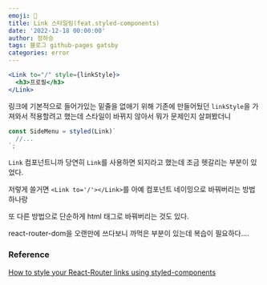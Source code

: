 ```yaml
---
emoji: 🔮
title: Link 스타일링(feat.styled-components)
date: '2022-12-18 00:00:00'
author: 정하승
tags: 블로그 github-pages gatsby
categories: error
---
```


```jsx
<Link to="/" style={linkStyle}>
  <h3>프로필</h3>
</Link>
```

링크에 기본적으로 들어가있는 밑줄을 없애기 위해 기존에 만들어뒀던 `linkStyle`을 가져와서 적용할려고 했는데 스타일이 바뀌지 않아서 뭐가 문제인지 살펴봤더니

```js
const SideMenu = styled(Link)`
  //...
`;
```

`Link` 컴포넌트니까 당연히 `Link`를 사용하면 되지라고 했는데 조금 헷갈리는 부분이 있었다.

저렇게 쓸거면 `<Link to='/'></Link>`를 아예 컴포넌트 네이밍으로 바꿔버리는 방법 하나랑

또 다른 방법으로 단순하게 html 태그로 바꿔버리는 것도 있다.

react-router-dom을 오랜만에 쓰다보니 까먹은 부분이 있는데 복습이 필요하다....

### Reference

<a href='https://dev.to/ridhikgovind/how-to-style-your-react-router-links-using-styled-components-2350'>How to style your React-Router links using styled-components
</a>
